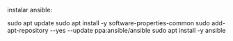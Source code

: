 instalar ansible:

sudo apt update
sudo apt install -y software-properties-common
sudo add-apt-repository --yes --update ppa:ansible/ansible
sudo apt install -y ansible



